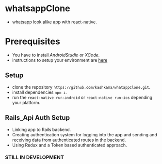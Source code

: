 # whatsappClone
*  whatsapp look alike app with react-native.

# Prerequisites
* You have to install _AndroidStudio_ or _XCode_.
* instructions to setup your environment are [here](https://facebook.github.io/react-native/docs/getting-started)

## Setup
* clone the repository `https://github.com/kashkama/whatappClone.git`.
* install dependencies `npm i`.
* run the `react-native run-android` or `react-native run-ios` depending your platform.

## Rails_Api Auth Setup
* Linking app to Rails backend.
* Creating authentication system for logging into the app and sending and receiving data from authenticated routes in the backend.
* Using Redux and a Token based authenticated approach.

### STILL IN DEVELOPMENT